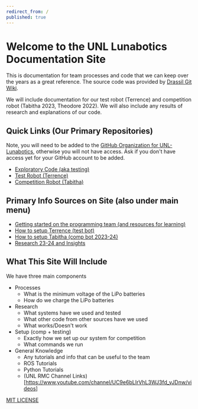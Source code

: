 ```yaml
---
redirect_from: /
published: true
---
```


# Welcome to the UNL Lunabotics Documentation Site

This is documentation for team processes and code that we can keep over the years as a great reference. The source code was provided by [Drassil Git Wiki](https://github.com/Drassil/git-wiki).

We will include documentation for our test robot (Terrence) and competition robot (Tabitha 2023, Theodore 2022). We will also include any results of research and explanations of our code.

## Quick Links (Our Primary Repositories)
Note, you will need to be added to the [GitHub Organization for UNL-Lunabotics](https://github.com/UNL-Lunabotics), otherwise you will not have access. Ask if you don't have access yet for your GitHub account to be added.
* [Exploratory Code (aka testing)](https://github.com/UNL-Lunabotics/exploration-code)
* [Test Robot (Terrence)](https://github.com/UNL-Lunabotics/2022-terrence)
* [Competition Robot (Tabitha)](https://github.com/UNL-Lunabotics/2022-tabitha-bot)

## Primary Info Sources on Site (also under main menu)
* [Getting started on the programming team (and resources for learning)](./getting_started.md)
* [How to setup Terrence (test bot)](./setup_terrence.md)
* [How to setup Tabitha (comp bot 2023-24)](./setup_tabitha.md)
* [Research 23-24 and Insights](./research23.md)

## What This Site Will Include
We have three main components
* Processes
    * What is the minimum voltage of the LiPo batteries
    * How do we charge the LiPo batteries
* Research
    * What systems have we used and tested
    * What other code from other sources have we used
    * What works/Doesn't work
* Setup (comp + testing)
    * Exactly how we set up our system for competition
    * What commands we run
* General Knowledge
    * Any tutorials and info that can be useful to the team
    * ROS Tutorials
    * Python Tutorials
    * (UNL RMC Channel Links)[https://www.youtube.com/channel/UC9e6bLIrVhL3WJ3fd_yJDnw/videos]

[MIT LICENSE](LICENSE)
